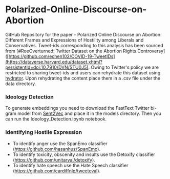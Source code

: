 # Polarized-Online-Discourse-on-Abortion

GitHub Repository for the paper - Polarized Online Discourse on Abortion: Different Frames and Expressions of Hostility among Liberals and Conservatives. 
Tweet-ids corresponding to this analysis has been sourced from [#RoeOverturned: Twitter Dataset on the Abortion Rights Controversy]([https://github.com/echen102/COVID-19-TweetIDs](https://dataverse.harvard.edu/dataset.xhtml?persistentId=doi:10.7910/DVN/STU0J5). Owing to Twitter's policy we are restricted to sharing tweet-ids and users can rehydrate this dataset using [hydrator](https://github.com/DocNow/hydrator). Upon rehydrating the content place them in a .csv file under the data directory.

### Ideology Detection

To generate embeddings you need to download the FastText Twitter bi-gram model from [Sent2Vec](https://drive.google.com/file/d/0B6VhzidiLvjSeHI4cmdQdXpTRHc/view) and place it in the models directory. Then you can run the Ideology_Detection.ipynb notebook.

### Identifying Hostile Expression

- To identify anger use the SpanEmo classifier (https://github.com/hasanhuz/SpanEmo).
- To identify toxicity, obscenity and insults use the Detoxify classifier (https://github.com/unitaryai/detoxify).
- To identify hate speech use the Hate Speech classifier (https://github.com/cardiffnlp/tweeteval).
